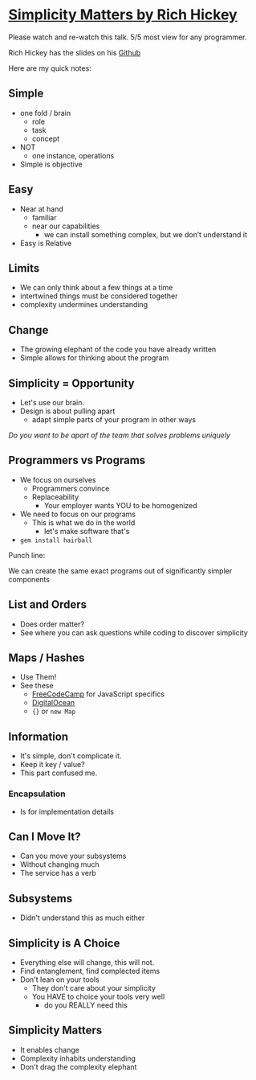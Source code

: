 # [Simplicity Matters by Rich Hickey](https://www.youtube.com/watch?v=rI8tNMsozo0)

Please watch and re-watch this talk. 5/5 most view for any programmer.

Rich Hickey has the slides on his [Github](https://github.com/richhickey/slides)

Here are my quick notes:

## Simple

- one fold / brain
  - role
  - task
  - concept
- NOT
  - one instance, operations
- Simple is objective

## Easy

- Near at hand
  - familiar
  - near our capabilities
    - we can install something complex, but we don’t understand it
- Easy is Relative

## Limits

- We can only think about a few things at a time
- intertwined things must be considered together
- complexity undermines understanding

## Change

- The growing elephant of the code you have already written
- Simple allows for thinking about the program

## Simplicity = Opportunity

- Let's use our brain.
- Design is about pulling apart
  - adapt simple parts of your program in other ways

_Do you want to be apart of the team that solves problems uniquely_

## Programmers vs Programs

- We focus on ourselves
  - Programmers convince
  - Replaceability
    - Your employer wants YOU to be homogenized
- We need to focus on our programs
  - This is what we do in the world
    - let's make software that's
- `gem install hairball`

Punch line:

We can create the same exact programs out of significantly simpler components

## List and Orders

- Does order matter?
- See where you can ask questions while coding to discover simplicity

## Maps / Hashes

- Use Them!
- See these
  - [FreeCodeCamp](https://www.freecodecamp.org/news/how-to-implement-a-simple-hash-table-in-javascript-cb3b9c1f2997/) for JavaScript specifics
  - [DigitalOcean](https://www.digitalocean.com/community/tutorials/understanding-map-and-set-objects-in-javascript)
  - `{}` or `new Map`

## Information

- It's simple, don't complicate it.
- Keep it key / value?
- This part confused me.

### Encapsulation

- Is for implementation details

## Can I Move It?

- Can you move your subsystems
- Without changing much
- The service has a verb

## Subsystems

- Didn't understand this as much either

## Simplicity is A Choice

- Everything else will change, this will not.
- Find entanglement, find complected items
- Don't lean on your tools
  - They don't care about your simplicity
  - You HAVE to choice your tools very well
    - do you REALLY need this

## Simplicity Matters

- It enables change
- Complexity inhabits understanding
- Don't drag the complexity elephant
